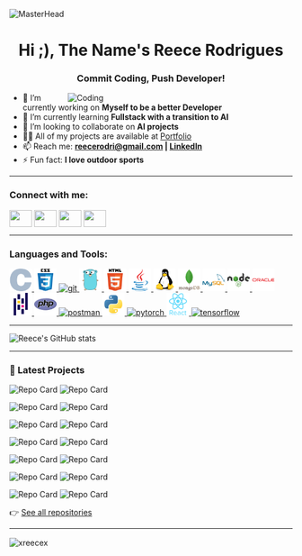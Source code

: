 ![MasterHead](https://as1.ftcdn.net/v2/jpg/08/24/73/28/1000_F_824732858_rlzizS0NVgYstHz1iBdf9xQhgIx2QOB3.jpg)

<h1 align="center">Hi ;), The Name's Reece Rodrigues</h1>
<h3 align="center">Commit Coding, Push Developer!</h3>
<img align="right" alt="Coding" width="400" src="https://user-images.githubusercontent.com/74038190/225813708-98b745f2-7d22-48cf-9150-083f1b00d6c9.gif">

- 🔭 I’m currently working on **Myself to be a better Developer**
- 🌱 I’m currently learning **Fullstack with a transition to AI**
- 👯 I’m looking to collaborate on **AI projects**
- 👨‍💻 All of my projects are available at [Portfolio](https://xreecex.github.io/Portfolio/)
- 📫 Reach me: **reecerodri@gmail.com | [LinkedIn](https://www.linkedin.com/in/reece-r-365954222/)**
- ⚡ Fun fact: **I love outdoor sports**

---

<h3 align="left">Connect with me:</h3>
<p align="left">
<a href="https://linkedin.com/in/reece-r-365954222"><img align="center" src="https://raw.githubusercontent.com/rahuldkjain/github-profile-readme-generator/master/src/images/icons/Social/linked-in-alt.svg" height="30" width="40" /></a>
<a href="https://www.hackerrank.com/reeceandreece2"><img align="center" src="https://raw.githubusercontent.com/rahuldkjain/github-profile-readme-generator/master/src/images/icons/Social/hackerrank.svg" height="30" width="40" /></a>
<a href="https://www.leetcode.com/xreecepc"><img align="center" src="https://raw.githubusercontent.com/rahuldkjain/github-profile-readme-generator/master/src/images/icons/Social/leet-code.svg" height="30" width="40" /></a>
<a href="https://auth.geeksforgeeks.org/user/reeceandcode"><img align="center" src="https://raw.githubusercontent.com/rahuldkjain/github-profile-readme-generator/master/src/images/icons/Social/geeks-for-geeks.svg" height="30" width="40" /></a>
</p>

---

<h3 align="left">Languages and Tools:</h3>
<p align="left"> 
<a href="https://www.cprogramming.com/" target="_blank" rel="noreferrer"> <img src="https://raw.githubusercontent.com/devicons/devicon/master/icons/c/c-original.svg" alt="c" width="40" height="40"/> </a> 
<a href="https://www.w3schools.com/css/" target="_blank" rel="noreferrer"> <img src="https://raw.githubusercontent.com/devicons/devicon/master/icons/css3/css3-original-wordmark.svg" alt="css3" width="40" height="40"/> </a> 
<a href="https://git-scm.com/" target="_blank" rel="noreferrer"> <img src="https://www.vectorlogo.zone/logos/git-scm/git-scm-icon.svg" alt="git" width="40" height="40"/> </a> 
<a href="https://golang.org" target="_blank" rel="noreferrer"> <img src="https://raw.githubusercontent.com/devicons/devicon/master/icons/go/go-original.svg" alt="go" width="40" height="40"/> </a> 
<a href="https://www.w3.org/html/" target="_blank" rel="noreferrer"> <img src="https://raw.githubusercontent.com/devicons/devicon/master/icons/html5/html5-original-wordmark.svg" alt="html5" width="40" height="40"/> </a> 
<a href="https://www.java.com" target="_blank" rel="noreferrer"> <img src="https://raw.githubusercontent.com/devicons/devicon/master/icons/java/java-original.svg" alt="java" width="40" height="40"/> </a> 
<a href="https://www.linux.org/" target="_blank" rel="noreferrer"> <img src="https://raw.githubusercontent.com/devicons/devicon/master/icons/linux/linux-original.svg" alt="linux" width="40" height="40"/> </a> 
<a href="https://www.mongodb.com/" target="_blank" rel="noreferrer"> <img src="https://raw.githubusercontent.com/devicons/devicon/master/icons/mongodb/mongodb-original-wordmark.svg" alt="mongodb" width="40" height="40"/> </a> 
<a href="https://www.mysql.com/" target="_blank" rel="noreferrer"> <img src="https://raw.githubusercontent.com/devicons/devicon/master/icons/mysql/mysql-original-wordmark.svg" alt="mysql" width="40" height="40"/> </a> 
<a href="https://nodejs.org" target="_blank" rel="noreferrer"> <img src="https://raw.githubusercontent.com/devicons/devicon/master/icons/nodejs/nodejs-original-wordmark.svg" alt="nodejs" width="40" height="40"/> </a> 
<a href="https://www.oracle.com/" target="_blank" rel="noreferrer"> <img src="https://raw.githubusercontent.com/devicons/devicon/master/icons/oracle/oracle-original.svg" alt="oracle" width="40" height="40"/> </a> 
<a href="https://pandas.pydata.org/" target="_blank" rel="noreferrer"> <img src="https://raw.githubusercontent.com/devicons/devicon/2ae2a900d2f041da66e950e4d48052658d850630/icons/pandas/pandas-original.svg" alt="pandas" width="40" height="40"/> </a> 
<a href="https://www.php.net" target="_blank" rel="noreferrer"> <img src="https://raw.githubusercontent.com/devicons/devicon/master/icons/php/php-original.svg" alt="php" width="40" height="40"/> </a> 
<a href="https://postman.com" target="_blank" rel="noreferrer"> <img src="https://www.vectorlogo.zone/logos/getpostman/getpostman-icon.svg" alt="postman" width="40" height="40"/> </a> 
<a href="https://www.python.org" target="_blank" rel="noreferrer"> <img src="https://raw.githubusercontent.com/devicons/devicon/master/icons/python/python-original.svg" alt="python" width="40" height="40"/> </a> 
<a href="https://pytorch.org/" target="_blank" rel="noreferrer"> <img src="https://www.vectorlogo.zone/logos/pytorch/pytorch-icon.svg" alt="pytorch" width="40" height="40"/> </a> 
<a href="https://reactjs.org/" target="_blank" rel="noreferrer"> <img src="https://raw.githubusercontent.com/devicons/devicon/master/icons/react/react-original-wordmark.svg" alt="react" width="40" height="40"/> </a> 
<a href="https://www.tensorflow.org" target="_blank" rel="noreferrer"> <img src="https://www.vectorlogo.zone/logos/tensorflow/tensorflow-icon.svg" alt="tensorflow" width="40" height="40"/> </a> 
</p>

---

![Reece's GitHub stats](https://github-readme-stats.vercel.app/api?username=XreeceX&theme=radical&show_icons=true)

---

### 🚀 Latest Projects  
<!--START_SECTION:repos-->
![Repo Card](https://github-readme-stats.vercel.app/api/pin/?username=XreeceX&repo=Expense-tracker-Java&theme=radical) ![Repo Card](https://github-readme-stats.vercel.app/api/pin/?username=XreeceX&repo=Country-Tracker&theme=radical)

![Repo Card](https://github-readme-stats.vercel.app/api/pin/?username=XreeceX&repo=MangaWebsite&theme=radical) ![Repo Card](https://github-readme-stats.vercel.app/api/pin/?username=XreeceX&repo=AI-Content-Generator&theme=radical)

![Repo Card](https://github-readme-stats.vercel.app/api/pin/?username=XreeceX&repo=DevOps-project&theme=radical) ![Repo Card](https://github-readme-stats.vercel.app/api/pin/?username=XreeceX&repo=Advance-Expense-Manager&theme=radical)

![Repo Card](https://github-readme-stats.vercel.app/api/pin/?username=XreeceX&repo=VisionFlow&theme=radical) ![Repo Card](https://github-readme-stats.vercel.app/api/pin/?username=XreeceX&repo=Expense-Checker&theme=radical)

![Repo Card](https://github-readme-stats.vercel.app/api/pin/?username=XreeceX&repo=Hangman-Game-python&theme=radical) ![Repo Card](https://github-readme-stats.vercel.app/api/pin/?username=XreeceX&repo=Book-store-using-python&theme=radical)

![Repo Card](https://github-readme-stats.vercel.app/api/pin/?username=XreeceX&repo=Face-Detection-of-Masked-and-Unmasked-People&theme=radical) ![Repo Card](https://github-readme-stats.vercel.app/api/pin/?username=XreeceX&repo=Amazon-Web-Scraper-Using-python&theme=radical)

![Repo Card](https://github-readme-stats.vercel.app/api/pin/?username=XreeceX&repo=Cgpa-Calculator&theme=radical) ![Repo Card](https://github-readme-stats.vercel.app/api/pin/?username=XreeceX&repo=Yt_video_downloader&theme=radical)


👉 [See all repositories](https://github.com/XreeceX?tab=repositories)

<!--END_SECTION:repos-->

---

<p><img align="center" src="https://github-readme-streak-stats.herokuapp.com/?user=xreecex&theme=radical" alt="xreecex" /></p>
